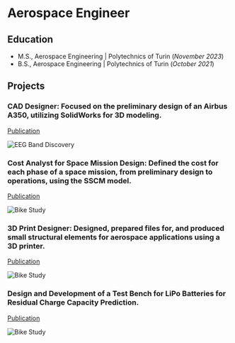 # Aerospace Engineer

## Education							       		
- M.S., Aerospace Engineering	| Polytechnics of Turin (_November 2023_)	 			        		
- B.S., Aerospace Engineering | Polytechnics of Turin (_October 2021_)


## Projects
### CAD Designer: Focused on the preliminary design of an Airbus A350, utilizing SolidWorks for 3D modeling.
[Publication](https://www.mdpi.com/1424-8220/22/8/3048)


![EEG Band Discovery](/assets/img/eeg_band_discovery.jpeg)

### Cost Analyst for Space Mission Design: Defined the cost for each phase of a space mission, from preliminary design to operations, using the SSCM model.
[Publication](https://www.mdpi.com/1424-8220/22/11/4240)


![Bike Study](/assets/img/bike_study.jpeg)

### 3D Print Designer: Designed, prepared files for, and produced small structural elements for aerospace applications using a 3D printer.
[Publication](https://www.mdpi.com/1424-8220/22/11/4240)

![Bike Study](/assets/img/bike_study.jpeg)

### Design and Development of a Test Bench for LiPo Batteries for Residual Charge Capacity Prediction.
[Publication](https://www.mdpi.com/1424-8220/22/11/4240)


![Bike Study](/assets/img/bike_study.jpeg)



[linkedin]: https://linkedin.com/in/maradonhasanaj

<!--
**joshmadakor1/joshmadakor1** is a ✨ _special_ ✨ repository because its `README.md` (this file) appears on your GitHub profile.

